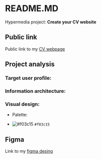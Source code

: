 # README.MD
Hypermedia project: **Create your CV website**

## Public link
Public link to my [CV webpage](https://oleksandrarman.github.io/)

## Project analysis
### Target user profile:
### Information architecture:
### Visual design:
* Palette:
- ![#f03c15](https://placehold.co/15x15/f03c15/f03c15.png) `#f03c15`
## Figma
Link to my [figma desing](https://oleksandrarman.github.io/)

